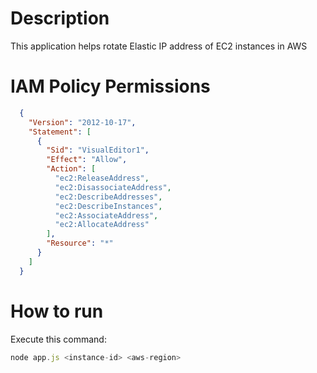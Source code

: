 # Description
This application helps rotate Elastic IP address of EC2 instances in AWS

# IAM Policy Permissions

```json
  {
    "Version": "2012-10-17",
    "Statement": [
      {
        "Sid": "VisualEditor1",
        "Effect": "Allow",
        "Action": [
          "ec2:ReleaseAddress",
          "ec2:DisassociateAddress",
          "ec2:DescribeAddresses",
          "ec2:DescribeInstances",
          "ec2:AssociateAddress",
          "ec2:AllocateAddress"
        ],
        "Resource": "*"
      }
    ]
  }
```

# How to run
Execute this command:  
```js
node app.js <instance-id> <aws-region>
```